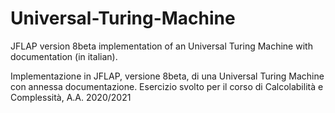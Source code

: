 # Universal-Turing-Machine
JFLAP version 8beta implementation of an Universal Turing Machine with documentation (in italian). 

Implementazione in JFLAP, versione 8beta, di una Universal Turing Machine con annessa documentazione.
Esercizio svolto per il corso di Calcolabilità e Complessità, A.A. 2020/2021
